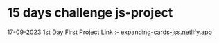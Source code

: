 # 15 days challenge js-project 
17-09-2023
1st Day First Project Link :-  expanding-cards-jss.netlify.app

